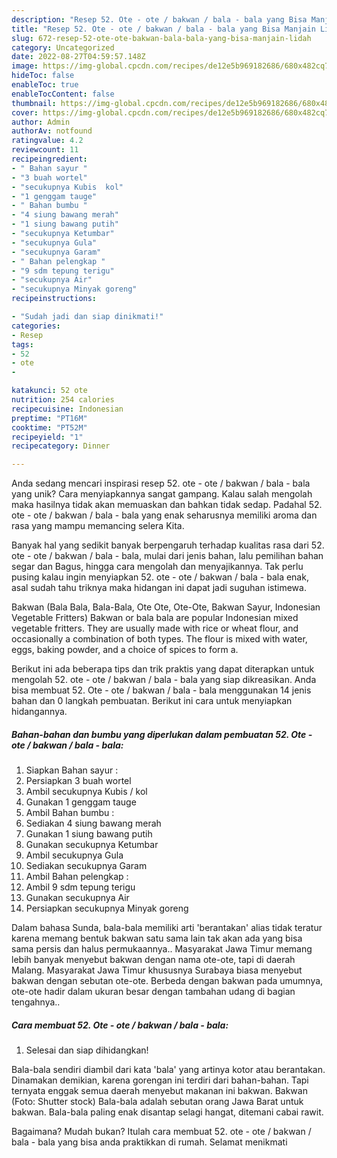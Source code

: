 ```yaml
---
description: "Resep 52. Ote - ote / bakwan / bala - bala yang Bisa Manjain Lidah"
title: "Resep 52. Ote - ote / bakwan / bala - bala yang Bisa Manjain Lidah"
slug: 672-resep-52-ote-ote-bakwan-bala-bala-yang-bisa-manjain-lidah
category: Uncategorized
date: 2022-08-27T04:59:57.148Z
image: https://img-global.cpcdn.com/recipes/de12e5b969182686/680x482cq70/52-ote-ote-bakwan-bala-bala-foto-resep-utama.jpg
hideToc: false
enableToc: true
enableTocContent: false
thumbnail: https://img-global.cpcdn.com/recipes/de12e5b969182686/680x482cq70/52-ote-ote-bakwan-bala-bala-foto-resep-utama.jpg
cover: https://img-global.cpcdn.com/recipes/de12e5b969182686/680x482cq70/52-ote-ote-bakwan-bala-bala-foto-resep-utama.jpg
author: Admin
authorAv: notfound
ratingvalue: 4.2
reviewcount: 11
recipeingredient:
- " Bahan sayur "
- "3 buah wortel"
- "secukupnya Kubis  kol"
- "1 genggam tauge"
- " Bahan bumbu "
- "4 siung bawang merah"
- "1 siung bawang putih"
- "secukupnya Ketumbar"
- "secukupnya Gula"
- "secukupnya Garam"
- " Bahan pelengkap "
- "9 sdm tepung terigu"
- "secukupnya Air"
- "secukupnya Minyak goreng"
recipeinstructions:

- "Sudah jadi dan siap dinikmati!"
categories:
- Resep
tags:
- 52
- ote
- 

katakunci: 52 ote  
nutrition: 254 calories
recipecuisine: Indonesian
preptime: "PT16M"
cooktime: "PT52M"
recipeyield: "1"
recipecategory: Dinner

---
```





Anda sedang mencari inspirasi resep 52. ote - ote / bakwan / bala - bala yang unik? Cara menyiapkannya sangat gampang. Kalau salah mengolah maka hasilnya tidak akan memuaskan dan bahkan tidak sedap. Padahal 52. ote - ote / bakwan / bala - bala yang enak seharusnya memiliki aroma dan rasa yang mampu memancing selera Kita.





Banyak hal yang sedikit banyak berpengaruh terhadap kualitas rasa dari 52. ote - ote / bakwan / bala - bala, mulai dari jenis bahan, lalu pemilihan bahan segar dan Bagus, hingga cara mengolah dan menyajikannya. Tak perlu pusing kalau ingin menyiapkan 52. ote - ote / bakwan / bala - bala enak,      asal sudah tahu triknya maka hidangan ini dapat jadi suguhan istimewa.














Bakwan (Bala Bala, Bala-Bala, Ote Ote, Ote-Ote, Bakwan Sayur, Indonesian Vegetable Fritters) Bakwan or bala bala are popular Indonesian mixed vegetable fritters. They are usually made with rice or wheat flour, and occasionally a combination of both types. The flour is mixed with water, eggs, baking powder, and a choice of spices to form a.






Berikut ini ada beberapa tips dan trik praktis yang dapat diterapkan untuk mengolah 52. ote - ote / bakwan / bala - bala yang siap dikreasikan. Anda bisa membuat 52. Ote - ote / bakwan / bala - bala menggunakan 14 jenis bahan dan 0 langkah pembuatan. Berikut ini cara untuk menyiapkan hidangannya.

<!--inarticleads1-->

##### Bahan-bahan dan bumbu yang diperlukan dalam pembuatan 52. Ote - ote / bakwan / bala - bala:

1. Siapkan  Bahan sayur :
1. Persiapkan 3 buah wortel
1. Ambil secukupnya Kubis / kol
1. Gunakan 1 genggam tauge
1. Ambil  Bahan bumbu :
1. Sediakan 4 siung bawang merah
1. Gunakan 1 siung bawang putih
1. Gunakan secukupnya Ketumbar
1. Ambil secukupnya Gula
1. Sediakan secukupnya Garam
1. Ambil  Bahan pelengkap :
1. Ambil 9 sdm tepung terigu
1. Gunakan secukupnya Air
1. Persiapkan secukupnya Minyak goreng


Dalam bahasa Sunda, bala-bala memiliki arti &#39;berantakan&#39; alias tidak teratur karena memang bentuk bakwan satu sama lain tak akan ada yang bisa sama persis dan halus permukaannya.. Masyarakat Jawa Timur memang lebih banyak menyebut bakwan dengan nama ote-ote, tapi di daerah Malang. Masyarakat Jawa Timur khususnya Surabaya biasa menyebut bakwan dengan sebutan ote-ote. Berbeda dengan bakwan pada umumnya, ote-ote hadir dalam ukuran besar dengan tambahan udang di bagian tengahnya.. 

<!--inarticleads2-->

##### Cara membuat 52. Ote - ote / bakwan / bala - bala:


1. Selesai dan siap dihidangkan!

Bala-bala sendiri diambil dari kata &#39;bala&#39; yang artinya kotor atau berantakan. Dinamakan demikian, karena gorengan ini terdiri dari bahan-bahan. Tapi ternyata enggak semua daerah menyebut makanan ini bakwan. Bakwan (Foto: Shutter stock) Bala-bala adalah sebutan orang Jawa Barat untuk bakwan. Bala-bala paling enak disantap selagi hangat, ditemani cabai rawit. 

Bagaimana? Mudah bukan? Itulah cara membuat 52. ote - ote / bakwan / bala - bala yang bisa anda praktikkan di rumah. Selamat menikmati
